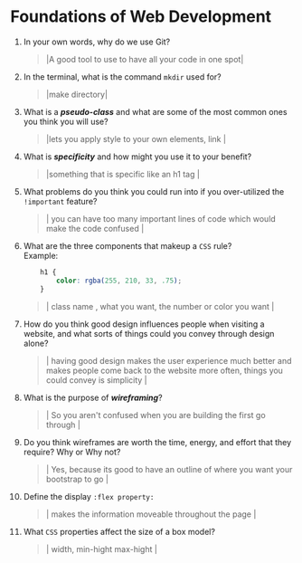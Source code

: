 # Foundations of Web Development
01. In your own words, why do we use Git?
    > |A good tool to use to have all your code in one spot|

02. In the terminal, what is the command `mkdir` used for?
    > |make directory|

03. What is a ***pseudo-class*** and what are some of the most common ones you think you will use?
    > |lets you apply style to your own elements, link   |

04. What is ***specificity*** and how might you use it to your benefit?
    > |something that is specific like an h1 tag |

05. What problems do you think you could run into if you over-utilized the `!important` feature?
    > | you can have too many important lines of code which would make the code confused  |

06. What are the three components that makeup a `CSS` rule? <br> Example:

    ```css
        h1 {
            color: rgba(255, 210, 33, .75);
        }
    ```

    > | class name , what you want, the number or color you want  |

07. How do you think good design influences people when visiting a website, and what sorts of things could you convey through design alone?
    > | having good design makes the user experience much better and makes people come back to the website more often, things you could convey is simplicity  |

08. What is the purpose of ***wireframing***?
    > | So you aren't confused when you are building the first go through  |

09. Do you think wireframes are worth the time, energy, and effort that they require? Why or Why not?
    > | Yes, because its good to have an outline of where you want your bootstrap to go  |

10. Define the display `:flex property:`
    > | makes the information moveable throughout the page |

11. What `CSS` properties affect the size of a box model?
    > | width, min-hight max-hight |
